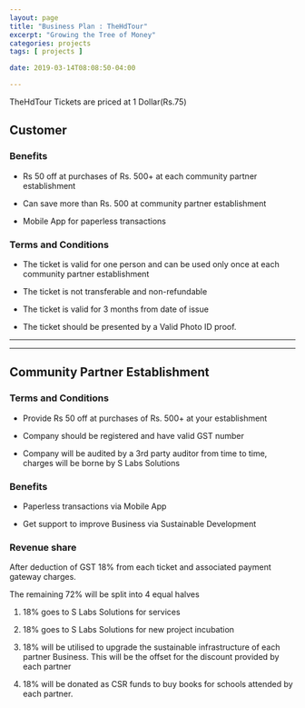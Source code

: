 ```yaml
---
layout: page
title: "Business Plan : TheHdTour"
excerpt: "Growing the Tree of Money"
categories: projects
tags: [ projects ]

date: 2019-03-14T08:08:50-04:00

---
```


TheHdTour Tickets are priced at 1 Dollar(Rs.75)

## Customer
### Benefits

* Rs 50 off at purchases of Rs. 500+ at each community partner establishment

* Can save more than Rs. 500 at community partner establishment

* Mobile App for paperless transactions

### Terms and Conditions


* The ticket is valid for one person and can be used only once at each community partner establishment

* The ticket is not transferable and non-refundable

* The ticket is valid for 3 months from date of issue

* The ticket should be presented by a Valid Photo ID proof.

----------------------------
----------------------------


##  Community Partner Establishment

### Terms and Conditions

* Provide Rs 50 off at purchases of Rs. 500+ at your establishment

* Company should be registered and have valid GST number

* Company will be audited by a 3rd party auditor from time to time, charges will be borne by S Labs Solutions

### Benefits

* Paperless transactions via Mobile App

* Get support to improve Business via Sustainable Development


### Revenue share

After deduction of GST 18% from each ticket and associated payment gateway charges.

The remaining 72%  will be split into 4 equal halves

1. 18% goes to S Labs Solutions for services

2. 18% goes to S Labs Solutions for new project incubation

3. 18% will be utilised to upgrade the sustainable infrastructure of each partner Business. This will be the offset for the discount provided by each partner

4. 18% will be donated as CSR funds to buy books for schools attended by each partner.  
